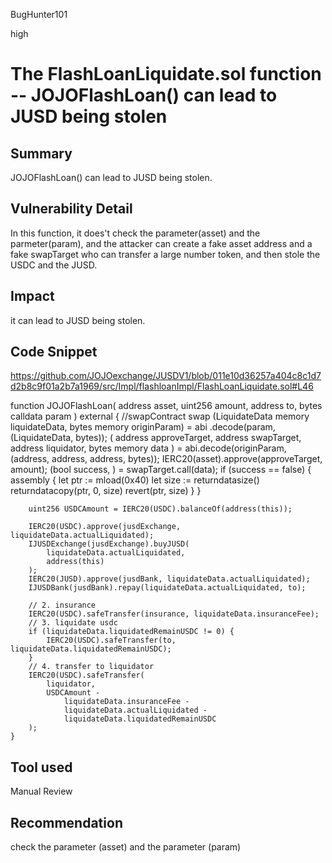 BugHunter101

high

# The FlashLoanLiquidate.sol  function -- JOJOFlashLoan() can lead to JUSD being stolen

## Summary

JOJOFlashLoan() can lead to JUSD being stolen.

## Vulnerability Detail

In this function, it does't check the parameter(asset) and the parmeter(param), and the attacker can create a fake asset address and a fake swapTarget who can transfer a large number token, and then stole the USDC and the JUSD.

## Impact

it can lead to JUSD being stolen.

## Code Snippet

https://github.com/JOJOexchange/JUSDV1/blob/011e10d36257a404c8c1d7d2b8c9f01a2b7a1969/src/Impl/flashloanImpl/FlashLoanLiquidate.sol#L46

 function JOJOFlashLoan(
        address asset,
        uint256 amount,
        address to,
        bytes calldata param
    ) external {
        //swapContract swap
        (LiquidateData memory liquidateData, bytes memory originParam) = abi
            .decode(param, (LiquidateData, bytes));
        (
            address approveTarget,
            address swapTarget,
            address liquidator,
            bytes memory data
        ) = abi.decode(originParam, (address, address, address, bytes));
        IERC20(asset).approve(approveTarget, amount);
        (bool success, ) = swapTarget.call(data);
        if (success == false) {
            assembly {
                let ptr := mload(0x40)
                let size := returndatasize()
                returndatacopy(ptr, 0, size)
                revert(ptr, size)
            }
        }

        uint256 USDCAmount = IERC20(USDC).balanceOf(address(this));

        IERC20(USDC).approve(jusdExchange, liquidateData.actualLiquidated);
        IJUSDExchange(jusdExchange).buyJUSD(
            liquidateData.actualLiquidated,
            address(this)
        );
        IERC20(JUSD).approve(jusdBank, liquidateData.actualLiquidated);
        IJUSDBank(jusdBank).repay(liquidateData.actualLiquidated, to);

        // 2. insurance
        IERC20(USDC).safeTransfer(insurance, liquidateData.insuranceFee);
        // 3. liquidate usdc
        if (liquidateData.liquidatedRemainUSDC != 0) {
            IERC20(USDC).safeTransfer(to, liquidateData.liquidatedRemainUSDC);
        }
        // 4. transfer to liquidator
        IERC20(USDC).safeTransfer(
            liquidator,
            USDCAmount -
                liquidateData.insuranceFee -
                liquidateData.actualLiquidated -
                liquidateData.liquidatedRemainUSDC
        );
    }

## Tool used

Manual Review

## Recommendation

check the parameter (asset) and the parameter (param)